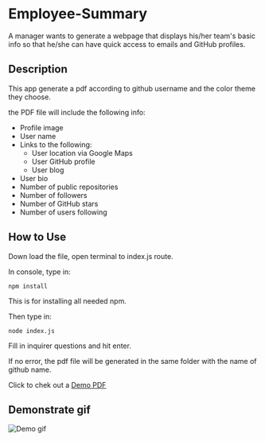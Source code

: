 # Employee-Summary

A manager wants to generate a webpage that displays his/her team's basic info
so that he/she can have quick access to emails and GitHub profiles.

## Description

This app generate a pdf according to github username and the color theme they choose.

the PDF file will include the following info:
* Profile image
* User name
* Links to the following:
  * User location via Google Maps
  * User GitHub profile
  * User blog
* User bio
* Number of public repositories
* Number of followers
* Number of GitHub stars
* Number of users following



## How to Use

Down load the file, open terminal to index.js route.

In console, type in:
```
npm install
```
This is for installing all needed npm. 

Then type in:

```
node index.js
```
Fill in inquirer questions and hit enter. 

If no error, the pdf file will be generated in the same folder with the name of github name.

Click to chek out a [Demo PDF](assets/AndyYuan-Oni.pdf)


## Demonstrate gif
![Demo gif](assets/demo.gif)



